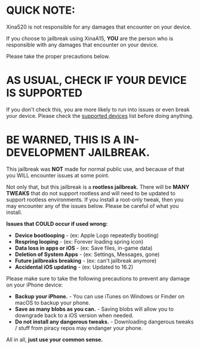 # QUICK NOTE:
Xina520 is not responsible for any damages that encounter on your device.

If you choose to jailbreak using XinaA15, **YOU** are the person who is responsible with any damages that encounter on your device.

Please take the proper precautions below.

# AS USUAL, CHECK IF YOUR DEVICE IS SUPPORTED
If you don't check this, you are more likely to run into issues or even break your device.
Please check the [supported devices](https://github.com/NotDarkn/XinaA15/blob/main/SUPPORTED.md) list before doing anything.

# BE WARNED, THIS IS A IN-DEVELOPMENT JAILBREAK.

This jailbreak was **NOT** made for normal public use, and because of that you WILL encounter issues at some point.

Not only that, but this jailbreak is a **rootless jailbreak.** There will be **MANY TWEAKS** that do not support rootless and will need to be updated to support rootless environments. If you install a root-only tweak, then you may encounter any of the issues below. Please be careful of what you install.

**Issues that COULD occur if used wrong:**
- **Device bootlooping** - (ex: Apple Logo repeatedly booting)
- **Respring looping** - (ex: Forever loading spring icon)
- **Data loss in apps or iOS** - (ex: Save files, in-game data)
- **Deletion of System Apps** - (ex: Settings, Messages, gone)
- **Future jailbreaks breaking** - (ex: can't jailbreak anymore)
- **Accidental iOS updating** - (ex: Updated to 16.2)

Please make sure to take the following precautions to prevent any damage on your iPhone device:
- **Backup your iPhone.** - You can use iTunes on Windows or Finder on macOS to backup your phone.
- **Save as many blobs as you can.** - Saving blobs will allow you to downgrade back to a iOS version when needed.
- **Do not install any dangerous tweaks.** - Downloading dangerous tweaks / stuff from piracy repos may endanger your phone.

All in all, **just use your common sense.**
